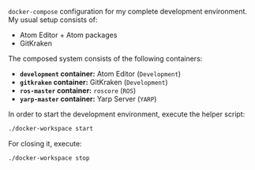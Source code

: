 `docker-compose` configuration for my complete development environment.
My usual setup consists of:

* Atom Editor + Atom packages
* GitKraken

The composed system consists of the following containers:

* **`development` container:** Atom Editor (`Development`)
* **`gitkraken` container:** GitKraken (`Development`)
* **`ros-master` container:** `roscore` (`ROS`)
* **`yarp-master` container:** Yarp Server (`YARP`)

In order to start the development environment, execute the helper script:
```bash
./docker-workspace start
```

For closing it, execute:
```bash
./docker-workspace stop
```
